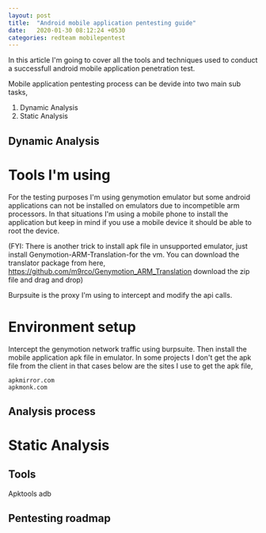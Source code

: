 ```yaml
---
layout: post
title:  "Android mobile application pentesting guide"
date:   2020-01-30 08:12:24 +0530
categories: redteam mobilepentest
---
```


In this article I'm going to cover all the tools and techniques used to conduct a successfull android mobile application penetration test.

Mobile application pentesting process can be devide into two main sub tasks,
1. Dynamic Analysis
2. Static Analysis

## Dynamic Analysis

# Tools I'm using

For the testing purposes I'm using genymotion emulator but some android applications can not be installed on emulators due to incompetible arm processors. In that situations I'm using a mobile phone to install the application but keep in mind if you use a mobile device it should be able to root the device.

(FYI: There is another trick to install apk file in unsupported emulator, just install Genymotion-ARM-Translation-for the vm. You can download the translator package from here, https://github.com/m9rco/Genymotion_ARM_Translation download the zip file and drag and drop)

Burpsuite is the proxy I'm using to intercept and modify the api calls. 

# Environment setup
Intercept the genymotion network traffic using burpsuite. Then install the mobile application apk file in emulator. In some projects I don't get the apk file from the client in that cases below are the sites I use to get the apk file,
```
apkmirror.com
apkmonk.com
```

## Analysis process


# Static Analysis

## Tools
Apktools
adb

## Pentesting roadmap






